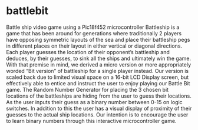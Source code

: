 # battlebit
Battle ship video game using a Pic18f452 microcontroller
Battleship is a game that has been around for generations where traditionally 2 players have
opposing symmetric layouts of the sea and place their battleship pegs in different places on their
layout in either vertical or diagonal directions. Each player guesses the location of their
opponent’s battleship and deduces, by their guesses, to sink all the ships and ultimately win the
game. 
With that premise in mind, we derived a micro version or more appropriately worded “Bit
version” of battleship for a single player instead. Our version is scaled back due to limited visual
space on a 16-bit LCD Display screen, but effectively able to entice and instruct the user to enjoy
playing our Battle Bit game.
The Random Number Generator for placing the 3 chosen bit locations of the battleships are
hiding from the user to guess their locations. As the user inputs their guess as a binary number between 0-15
on logic switches. In addition to this the user has a visual display of proximity of their guesses to the actual ship locations.
Our intention is to encourage the user to learn binary numbers through this interactive microcontroller game.
